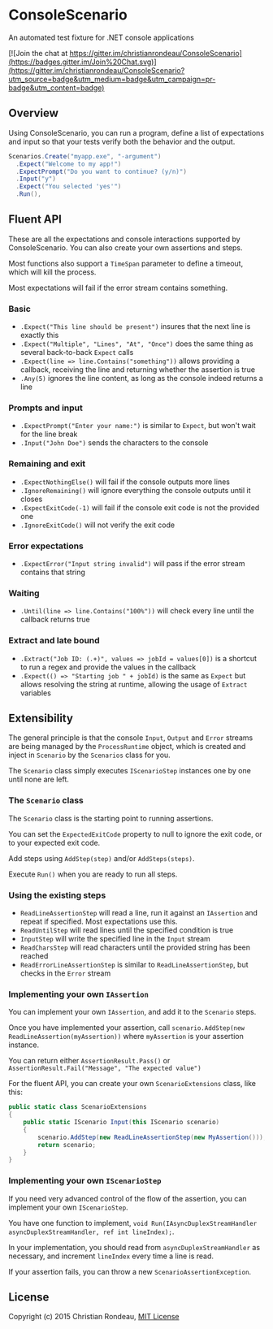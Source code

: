# ConsoleScenario

An automated test fixture for .NET console applications

[![Join the chat at https://gitter.im/christianrondeau/ConsoleScenario](https://badges.gitter.im/Join%20Chat.svg)](https://gitter.im/christianrondeau/ConsoleScenario?utm_source=badge&utm_medium=badge&utm_campaign=pr-badge&utm_content=badge)

## Overview

Using ConsoleScenario, you can run a program, define a list of expectations and input so that your tests verify both the behavior and the output.

```csharp
Scenarios.Create("myapp.exe", "-argument")
  .Expect("Welcome to my app!")
  .ExpectPrompt("Do you want to continue? (y/n)")
  .Input("y")
  .Expect("You selected 'yes'")
  .Run(),
```

## Fluent API

These are all the expectations and console interactions supported by ConsoleScenario. You can also create your own assertions and steps.

Most functions also support a `TimeSpan` parameter to define a timeout, which will kill the process.

Most expectations will fail if the error stream contains something.

### Basic

* `.Expect("This line should be present")` insures that the next line is exactly this
* `.Expect("Multiple", "Lines", "At", "Once")` does the same thing as several back-to-back `Expect` calls
* `.Expect(line => line.Contains("something"))` allows providing a callback, receiving the line and returning whether the assertion is true
* `.Any(5)` ignores the line content, as long as the console indeed returns a line

### Prompts and input

* `.ExpectPrompt("Enter your name:")` is similar to `Expect`, but won't wait for the line break
* `.Input("John Doe")` sends the characters to the console

### Remaining and exit

* `.ExpectNothingElse()` will fail if the console outputs more lines
* `.IgnoreRemaining()` will ignore everything the console outputs until it closes
* `.ExpectExitCode(-1)` will fail if the console exit code is not the provided one
* `.IgnoreExitCode()` will not verify the exit code

### Error expectations

* `.ExpectError("Input string invalid")` will pass if the error stream contains that string

### Waiting

* `.Until(line => line.Contains("100%"))` will check every line until the callback returns true

### Extract and late bound

* `.Extract("Job ID: (.+)", values => jobId = values[0])` is a shortcut to run a regex and provide the values in the callback
* `.Expect(() => "Starting job " + jobId)` is the same as `Expect` but allows resolving the string at runtime, allowing the usage of `Extract` variables

## Extensibility

The general principle is that the console `Input`, `Output` and `Error` streams are being managed by the `ProcessRuntime` object, which is created and inject in `Scenario` by the `Scenarios` class for you.

The `Scenario` class simply executes `IScenarioStep` instances one by one until none are left.

### The `Scenario` class

The `Scenario` class is the starting point to running assertions.

You can set the `ExpectedExitCode` property to null to ignore the exit code, or to your expected exit code.

Add steps using `AddStep(step)` and/or `AddSteps(steps)`.

Execute `Run()` when you are ready to run all steps.

### Using the existing steps

* `ReadLineAssertionStep` will read a line, run it against an `IAssertion` and repeat if specified. Most expectations use this.
* `ReadUntilStep` will read lines until the specified condition is true
* `InputStep` will write the specified line in the `Input` stream
* `ReadCharsStep` will read characters until the provided string has been reached
* `ReadErrorLineAssertionStep` is similar to `ReadLineAssertionStep`, but checks in the `Error` stream

### Implementing your own `IAssertion`

You can implement your own `IAssertion`, and add it to the `Scenario` steps.

Once you have implemented your assertion, call `scenario.AddStep(new ReadLineAssertion(myAssertion))` where `myAssertion` is your assertion instance.

You can return either `AssertionResult.Pass()` or `AssertionResult.Fail("Message", "The expected value")`

For the fluent API, you can create your own `ScenarioExtensions` class, like this:

```csharp
public static class ScenarioExtensions
{
	public static IScenario Input(this IScenario scenario)
	{
		scenario.AddStep(new ReadLineAssertionStep(new MyAssertion()));
		return scenario;
	}
}
```

### Implementing your own `IScenarioStep`

If you need very advanced control of the flow of the assertion, you can implement your own `IScenarioStep`.

You have one function to implement, `void Run(IAsyncDuplexStreamHandler asyncDuplexStreamHandler, ref int lineIndex);`.

In your implementation, you should read from `asyncDuplexStreamHandler` as necessary, and increment `lineIndex` every time a line is read.

If your assertion fails, you can throw a new `ScenarioAssertionException`.

## License

Copyright (c) 2015 Christian Rondeau, [MIT License](LICENSE)